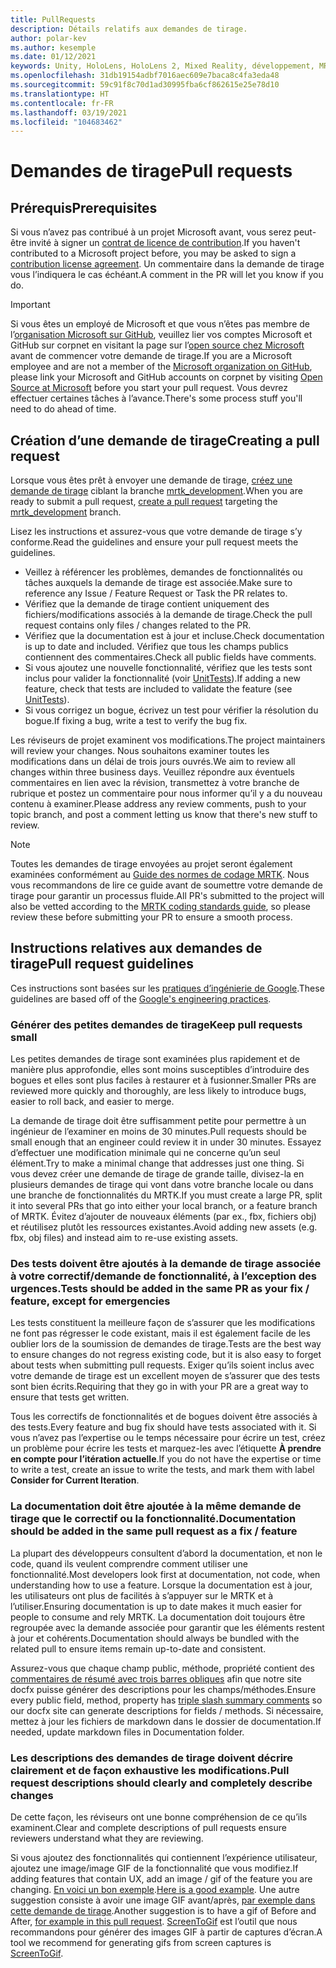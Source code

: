 ```yaml
---
title: PullRequests
description: Détails relatifs aux demandes de tirage.
author: polar-kev
ms.author: kesemple
ms.date: 01/12/2021
keywords: Unity, HoloLens, HoloLens 2, Mixed Reality, développement, MRTK, demande de tirage
ms.openlocfilehash: 31db19154adbf7016aec609e7baca8c4fa3eda48
ms.sourcegitcommit: 59c91f8c70d1ad30995fba6cf862615e25e78d10
ms.translationtype: HT
ms.contentlocale: fr-FR
ms.lasthandoff: 03/19/2021
ms.locfileid: "104683462"
---
```

# <a name="pull-requests"></a><span data-ttu-id="c2370-104">Demandes de tirage</span><span class="sxs-lookup"><span data-stu-id="c2370-104">Pull requests</span></span>

## <a name="prerequisites"></a><span data-ttu-id="c2370-105">Prérequis</span><span class="sxs-lookup"><span data-stu-id="c2370-105">Prerequisites</span></span>

<span data-ttu-id="c2370-106">Si vous n’avez pas contribué à un projet Microsoft avant, vous serez peut-être invité à signer un [contrat de licence de contribution](https://cla.microsoft.com/).</span><span class="sxs-lookup"><span data-stu-id="c2370-106">If you haven't contributed to a Microsoft project before, you may be asked to sign a [contribution license agreement](https://cla.microsoft.com/).</span></span>
<span data-ttu-id="c2370-107">Un commentaire dans la demande de tirage vous l’indiquera le cas échéant.</span><span class="sxs-lookup"><span data-stu-id="c2370-107">A comment in the PR will let you know if you do.</span></span>

> [!IMPORTANT]
> <span data-ttu-id="c2370-108">Si vous êtes un employé de Microsoft et que vous n’êtes pas membre de l’[organisation Microsoft sur GitHub](https://github.com/Microsoft), veuillez lier vos comptes Microsoft et GitHub sur corpnet en visitant la page sur l’[open source chez Microsoft](https://opensource.microsoft.com/) avant de commencer votre demande de tirage.</span><span class="sxs-lookup"><span data-stu-id="c2370-108">If you are a Microsoft employee and are not a member of the [Microsoft organization on GitHub](https://github.com/Microsoft), please link your Microsoft and GitHub accounts on corpnet by visiting [Open Source at Microsoft](https://opensource.microsoft.com/) before you start your pull request.</span></span> <span data-ttu-id="c2370-109">Vous devrez effectuer certaines tâches à l’avance.</span><span class="sxs-lookup"><span data-stu-id="c2370-109">There's some process stuff you'll need to do ahead of time.</span></span>

## <a name="creating-a-pull-request"></a><span data-ttu-id="c2370-110">Création d’une demande de tirage</span><span class="sxs-lookup"><span data-stu-id="c2370-110">Creating a pull request</span></span>

<span data-ttu-id="c2370-111">Lorsque vous êtes prêt à envoyer une demande de tirage, [créez une demande de tirage](https://github.com/microsoft/MixedRealityToolkit-Unity/compare/mrtk_development...mrtk_development?expand=1) ciblant la branche [mrtk_development](https://github.com/microsoft/mixedrealitytoolkit-unity/tree/mrtk_development).</span><span class="sxs-lookup"><span data-stu-id="c2370-111">When you are ready to submit a pull request, [create a pull request](https://github.com/microsoft/MixedRealityToolkit-Unity/compare/mrtk_development...mrtk_development?expand=1) targeting the [mrtk_development](https://github.com/microsoft/mixedrealitytoolkit-unity/tree/mrtk_development) branch.</span></span>

<span data-ttu-id="c2370-112">Lisez les instructions et assurez-vous que votre demande de tirage s’y conforme.</span><span class="sxs-lookup"><span data-stu-id="c2370-112">Read the guidelines and ensure your pull request meets the guidelines.</span></span>

* <span data-ttu-id="c2370-113">Veillez à référencer les problèmes, demandes de fonctionnalités ou tâches auxquels la demande de tirage est associée.</span><span class="sxs-lookup"><span data-stu-id="c2370-113">Make sure to reference any Issue / Feature Request or Task the PR relates to.</span></span>
* <span data-ttu-id="c2370-114">Vérifiez que la demande de tirage contient uniquement des fichiers/modifications associés à la demande de tirage.</span><span class="sxs-lookup"><span data-stu-id="c2370-114">Check the pull request contains only files / changes related to the PR.</span></span>
* <span data-ttu-id="c2370-115">Vérifiez que la documentation est à jour et incluse.</span><span class="sxs-lookup"><span data-stu-id="c2370-115">Check documentation is up to date and included.</span></span> <span data-ttu-id="c2370-116">Vérifiez que tous les champs publics contiennent des commentaires.</span><span class="sxs-lookup"><span data-stu-id="c2370-116">Check all public fields have comments.</span></span>
* <span data-ttu-id="c2370-117">Si vous ajoutez une nouvelle fonctionnalité, vérifiez que les tests sont inclus pour valider la fonctionnalité (voir [UnitTests](UnitTests.md)).</span><span class="sxs-lookup"><span data-stu-id="c2370-117">If adding a new feature, check that tests are included to validate the feature (see [UnitTests](UnitTests.md)).</span></span>
* <span data-ttu-id="c2370-118">Si vous corrigez un bogue, écrivez un test pour vérifier la résolution du bogue.</span><span class="sxs-lookup"><span data-stu-id="c2370-118">If fixing a bug, write a test to verify the bug fix.</span></span>

<span data-ttu-id="c2370-119">Les réviseurs de projet examinent vos modifications.</span><span class="sxs-lookup"><span data-stu-id="c2370-119">The project maintainers will review your changes.</span></span> <span data-ttu-id="c2370-120">Nous souhaitons examiner toutes les modifications dans un délai de trois jours ouvrés.</span><span class="sxs-lookup"><span data-stu-id="c2370-120">We aim to review all changes within three business days.</span></span> <span data-ttu-id="c2370-121">Veuillez répondre aux éventuels commentaires en lien avec la révision, transmettez à votre branche de rubrique et postez un commentaire pour nous informer qu’il y a du nouveau contenu à examiner.</span><span class="sxs-lookup"><span data-stu-id="c2370-121">Please address any review comments, push to your topic branch, and post a comment letting us know that there's new stuff to review.</span></span>

> [!NOTE]
> <span data-ttu-id="c2370-122">Toutes les demandes de tirage envoyées au projet seront également examinées conformément au [Guide des normes de codage MRTK](CodingGuidelines.md). Nous vous recommandons de lire ce guide avant de soumettre votre demande de tirage pour garantir un processus fluide.</span><span class="sxs-lookup"><span data-stu-id="c2370-122">All PR's submitted to the project will also be vetted according to the [MRTK coding standards guide](CodingGuidelines.md), so please review these before submitting your PR to ensure a smooth process.</span></span>

## <a name="pull-request-guidelines"></a><span data-ttu-id="c2370-123">Instructions relatives aux demandes de tirage</span><span class="sxs-lookup"><span data-stu-id="c2370-123">Pull request guidelines</span></span>

<span data-ttu-id="c2370-124">Ces instructions sont basées sur les [pratiques d’ingénierie de Google](https://google.github.io/eng-practices/review/developer/small-cls.html).</span><span class="sxs-lookup"><span data-stu-id="c2370-124">These guidelines are based off of the [Google's engineering practices](https://google.github.io/eng-practices/review/developer/small-cls.html).</span></span>

### <a name="keep-pull-requests-small"></a><span data-ttu-id="c2370-125">Générer des petites demandes de tirage</span><span class="sxs-lookup"><span data-stu-id="c2370-125">Keep pull requests small</span></span>

<span data-ttu-id="c2370-126">Les petites demandes de tirage sont examinées plus rapidement et de manière plus approfondie, elles sont moins susceptibles d’introduire des bogues et elles sont plus faciles à restaurer et à fusionner.</span><span class="sxs-lookup"><span data-stu-id="c2370-126">Smaller PRs are reviewed more quickly and thoroughly, are less likely to introduce bugs, easier to roll back, and easier to merge.</span></span>

<span data-ttu-id="c2370-127">La demande de tirage doit être suffisamment petite pour permettre à un ingénieur de l’examiner en moins de 30 minutes.</span><span class="sxs-lookup"><span data-stu-id="c2370-127">Pull requests should be small enough that an engineer could review it in under 30 minutes.</span></span> <span data-ttu-id="c2370-128">Essayez d’effectuer une modification minimale qui ne concerne qu’un seul élément.</span><span class="sxs-lookup"><span data-stu-id="c2370-128">Try to make a minimal change that addresses just one thing.</span></span> <span data-ttu-id="c2370-129">Si vous devez créer une demande de tirage de grande taille, divisez-la en plusieurs demandes de tirage qui vont dans votre branche locale ou dans une branche de fonctionnalités du MRTK.</span><span class="sxs-lookup"><span data-stu-id="c2370-129">If you must create a large PR, split it into several PRs that go into either your local branch, or a feature branch of MRTK.</span></span> <span data-ttu-id="c2370-130">Évitez d’ajouter de nouveaux éléments (par ex., fbx, fichiers obj) et réutilisez plutôt les ressources existantes.</span><span class="sxs-lookup"><span data-stu-id="c2370-130">Avoid adding new assets (e.g. fbx, obj files) and instead aim to re-use existing assets.</span></span>

### <a name="tests-should-be-added-in-the-same-pr-as-your-fix--feature-except-for-emergencies"></a><span data-ttu-id="c2370-131">Des tests doivent être ajoutés à la demande de tirage associée à votre correctif/demande de fonctionnalité, à l’exception des urgences.</span><span class="sxs-lookup"><span data-stu-id="c2370-131">Tests should be added in the same PR as your fix / feature, except for emergencies</span></span>

<span data-ttu-id="c2370-132">Les tests constituent la meilleure façon de s’assurer que les modifications ne font pas régresser le code existant, mais il est également facile de les oublier lors de la soumission de demandes de tirage.</span><span class="sxs-lookup"><span data-stu-id="c2370-132">Tests are the best way to ensure changes do not regress existing code, but it is also easy to forget about tests when submitting pull requests.</span></span> <span data-ttu-id="c2370-133">Exiger qu’ils soient inclus avec votre demande de tirage est un excellent moyen de s’assurer que des tests sont bien écrits.</span><span class="sxs-lookup"><span data-stu-id="c2370-133">Requiring that they go in with your PR are a great way to ensure that tests get written.</span></span>

<span data-ttu-id="c2370-134">Tous les correctifs de fonctionnalités et de bogues doivent être associés à des tests.</span><span class="sxs-lookup"><span data-stu-id="c2370-134">Every feature and bug fix should have tests associated with it.</span></span> <span data-ttu-id="c2370-135">Si vous n’avez pas l’expertise ou le temps nécessaire pour écrire un test, créez un problème pour écrire les tests et marquez-les avec l’étiquette **À prendre en compte pour l’itération actuelle**.</span><span class="sxs-lookup"><span data-stu-id="c2370-135">If you do not have the expertise or time to write a test, create an issue to write the tests, and mark them with label **Consider for Current Iteration**.</span></span>

### <a name="documentation-should-be-added-in-the-same-pull-request-as-a-fix--feature"></a><span data-ttu-id="c2370-136">La documentation doit être ajoutée à la même demande de tirage que le correctif ou la fonctionnalité.</span><span class="sxs-lookup"><span data-stu-id="c2370-136">Documentation should be added in the same pull request as a fix / feature</span></span>

<span data-ttu-id="c2370-137">La plupart des développeurs consultent d’abord la documentation, et non le code, quand ils veulent comprendre comment utiliser une fonctionnalité.</span><span class="sxs-lookup"><span data-stu-id="c2370-137">Most developers look first at documentation, not code, when understanding how to use a feature.</span></span> <span data-ttu-id="c2370-138">Lorsque la documentation est à jour, les utilisateurs ont plus de facilités à s’appuyer sur le MRTK et à l’utiliser.</span><span class="sxs-lookup"><span data-stu-id="c2370-138">Ensuring documentation is up to date makes it much easier for people to consume and rely MRTK.</span></span>  <span data-ttu-id="c2370-139">La documentation doit toujours être regroupée avec la demande associée pour garantir que les éléments restent à jour et cohérents.</span><span class="sxs-lookup"><span data-stu-id="c2370-139">Documentation should always be bundled with the related pull to ensure items remain up-to-date and consistent.</span></span>

<span data-ttu-id="c2370-140">Assurez-vous que chaque champ public, méthode, propriété contient des [commentaires de résumé avec trois barres obliques](https://dotnet.github.io/docfx/spec/triple_slash_comments_spec.html) afin que notre site docfx puisse générer des descriptions pour les champs/méthodes.</span><span class="sxs-lookup"><span data-stu-id="c2370-140">Ensure every public field, method, property has [triple slash summary comments](https://dotnet.github.io/docfx/spec/triple_slash_comments_spec.html) so our docfx site can generate descriptions for fields / methods.</span></span> <span data-ttu-id="c2370-141">Si nécessaire, mettez à jour les fichiers de markdown dans le dossier de documentation.</span><span class="sxs-lookup"><span data-stu-id="c2370-141">If needed, update markdown files in Documentation folder.</span></span>

### <a name="pull-request-descriptions-should-clearly-and-completely-describe-changes"></a><span data-ttu-id="c2370-142">Les descriptions des demandes de tirage doivent décrire clairement et de façon exhaustive les modifications.</span><span class="sxs-lookup"><span data-stu-id="c2370-142">Pull request descriptions should clearly and completely describe changes</span></span>

<span data-ttu-id="c2370-143">De cette façon, les réviseurs ont une bonne compréhension de ce qu’ils examinent.</span><span class="sxs-lookup"><span data-stu-id="c2370-143">Clear and complete descriptions of pull requests ensure reviewers understand what they are reviewing.</span></span>

<span data-ttu-id="c2370-144">Si vous ajoutez des fonctionnalités qui contiennent l’expérience utilisateur, ajoutez une image/image GIF de la fonctionnalité que vous modifiez.</span><span class="sxs-lookup"><span data-stu-id="c2370-144">If adding features that contain UX, add an image / gif of the feature you are changing.</span></span> <span data-ttu-id="c2370-145">[En voici un bon exemple](https://github.com/microsoft/MixedRealityToolkit-Unity/pull/4532).</span><span class="sxs-lookup"><span data-stu-id="c2370-145">[Here is a good example](https://github.com/microsoft/MixedRealityToolkit-Unity/pull/4532).</span></span> <span data-ttu-id="c2370-146">Une autre suggestion consiste à avoir une image GIF avant/après, [par exemple dans cette demande de tirage](https://github.com/microsoft/MixedRealityToolkit-Unity/pull/5896).</span><span class="sxs-lookup"><span data-stu-id="c2370-146">Another suggestion is to have a gif of Before and After, [for example in this pull request](https://github.com/microsoft/MixedRealityToolkit-Unity/pull/5896).</span></span> <span data-ttu-id="c2370-147">[ScreenToGif](https://www.screentogif.com/) est l’outil que nous recommandons pour générer des images GIF à partir de captures d’écran.</span><span class="sxs-lookup"><span data-stu-id="c2370-147">A tool we recommend for generating gifs from screen captures is [ScreenToGif](https://www.screentogif.com/).</span></span>
